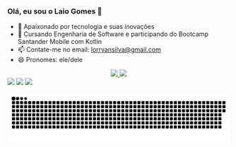 ### Olá, eu sou o Laio Gomes 👋


- 🔭 Apaixonado por tecnologia e suas inovações
- 🌱 Cursando Engenharia de Software e participando do Bootcamp Santander Mobile com Kotlin
- 📫 Contate-me no email: lorryansilva@gmail.com
- 😄 Pronomes: ele/dele


<div align="center">
  <a href="https://github.com/LaioGomes">
  <img height="180em" src="https://github-readme-stats.vercel.app/api?username=laiogomes&show_icons=true&theme=dracula&include_all_commits=true&count_private=true"/>
  <img height="180em" src="https://github-readme-stats.vercel.app/api/top-langs/?username=laiogomes&layout=compact&langs_count=7&theme=dracula"/>
</div>

  
<div> 
  <a href="https://www.instagram.com/laio_lorryan/" target="_blank"><img src="https://img.shields.io/badge/-Instagram-%23E4405F?style=for-the-badge&logo=instagram&logoColor=white" target="_blank"></a>
  <a href = "mailto:lorryansilva@gmail.com"><img src="https://img.shields.io/badge/-Gmail-%23333?style=for-the-badge&logo=gmail&logoColor=white" target="_blank"></a>
  <a href="https://www.linkedin.com/in/laio-gomes-da-silva" target="_blank"><img src="https://img.shields.io/badge/-LinkedIn-%230077B5?style=for-the-badge&logo=linkedin&logoColor=white" target="_blank"></a> 
 
  ![](https://github.com/laiogomes/snk/raw/output/github-contribution-grid-snake.svg)
 
</div>
